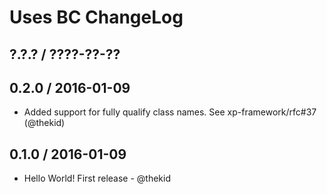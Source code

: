 Uses BC ChangeLog
=================

## ?.?.? / ????-??-??

## 0.2.0 / 2016-01-09

* Added support for fully qualify class names. See xp-framework/rfc#37
  (@thekid)

## 0.1.0 / 2016-01-09

* Hello World! First release - @thekid